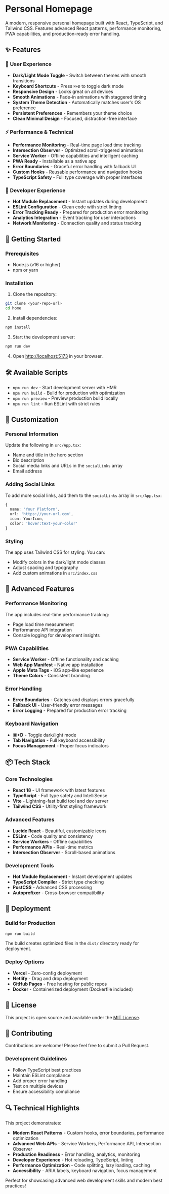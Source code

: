 # Personal Homepage

A modern, responsive personal homepage built with React, TypeScript, and Tailwind CSS. Features advanced React patterns, performance monitoring, PWA capabilities, and production-ready error handling.

## ✨ Features

### 🎨 **User Experience**
- **Dark/Light Mode Toggle** - Switch between themes with smooth transitions
- **Keyboard Shortcuts** - Press `⌘+D` to toggle dark mode
- **Responsive Design** - Looks great on all devices
- **Smooth Animations** - Fade-in animations with staggered timing
- **System Theme Detection** - Automatically matches user's OS preference
- **Persistent Preferences** - Remembers your theme choice
- **Clean Minimal Design** - Focused, distraction-free interface

### ⚡ **Performance & Technical**
- **Performance Monitoring** - Real-time page load time tracking
- **Intersection Observer** - Optimized scroll-triggered animations
- **Service Worker** - Offline capabilities and intelligent caching
- **PWA Ready** - Installable as a native app
- **Error Boundaries** - Graceful error handling with fallback UI
- **Custom Hooks** - Reusable performance and navigation hooks
- **TypeScript Safety** - Full type coverage with proper interfaces

### 🔧 **Developer Experience**
- **Hot Module Replacement** - Instant updates during development
- **ESLint Configuration** - Clean code with strict linting
- **Error Tracking Ready** - Prepared for production error monitoring
- **Analytics Integration** - Event tracking for user interactions
- **Network Monitoring** - Connection quality and status tracking

## 🚀 Getting Started

### Prerequisites

- Node.js (v16 or higher)
- npm or yarn

### Installation

1. Clone the repository:
```bash
git clone <your-repo-url>
cd home
```

2. Install dependencies:
```bash
npm install
```

3. Start the development server:
```bash
npm run dev
```

4. Open [http://localhost:5173](http://localhost:5173) in your browser.

## 🛠️ Available Scripts

- `npm run dev` - Start development server with HMR
- `npm run build` - Build for production with optimization
- `npm run preview` - Preview production build locally
- `npm run lint` - Run ESLint with strict rules

## 🎨 Customization

### Personal Information
Update the following in `src/App.tsx`:
- Name and title in the hero section
- Bio description
- Social media links and URLs in the `socialLinks` array
- Email address

### Adding Social Links
To add more social links, add them to the `socialLinks` array in `src/App.tsx`:

```typescript
{
  name: 'Your Platform',
  url: 'https://your-url.com',
  icon: YourIcon,
  color: 'hover:text-your-color'
}
```

### Styling
The app uses Tailwind CSS for styling. You can:
- Modify colors in the dark/light mode classes
- Adjust spacing and typography
- Add custom animations in `src/index.css`

## 🔧 Advanced Features

### Performance Monitoring
The app includes real-time performance tracking:
- Page load time measurement
- Performance API integration
- Console logging for development insights

### PWA Capabilities
- **Service Worker** - Offline functionality and caching
- **Web App Manifest** - Native app installation
- **Apple Meta Tags** - iOS app-like experience
- **Theme Colors** - Consistent branding

### Error Handling
- **Error Boundaries** - Catches and displays errors gracefully
- **Fallback UI** - User-friendly error messages
- **Error Logging** - Prepared for production error tracking

### Keyboard Navigation
- **⌘+D** - Toggle dark/light mode
- **Tab Navigation** - Full keyboard accessibility
- **Focus Management** - Proper focus indicators

## 📦 Tech Stack

### Core Technologies
- **React 18** - UI framework with latest features
- **TypeScript** - Full type safety and IntelliSense
- **Vite** - Lightning-fast build tool and dev server
- **Tailwind CSS** - Utility-first styling framework

### Advanced Features
- **Lucide React** - Beautiful, customizable icons
- **ESLint** - Code quality and consistency
- **Service Workers** - Offline capabilities
- **Performance APIs** - Real-time metrics
- **Intersection Observer** - Scroll-based animations

### Development Tools
- **Hot Module Replacement** - Instant development updates
- **TypeScript Compiler** - Strict type checking
- **PostCSS** - Advanced CSS processing
- **Autoprefixer** - Cross-browser compatibility

## 🚀 Deployment

### Build for Production
```bash
npm run build
```

The build creates optimized files in the `dist/` directory ready for deployment.

### Deploy Options
- **Vercel** - Zero-config deployment
- **Netlify** - Drag and drop deployment
- **GitHub Pages** - Free hosting for public repos
- **Docker** - Containerized deployment (Dockerfile included)

## 📄 License

This project is open source and available under the [MIT License](LICENSE).

## 🤝 Contributing

Contributions are welcome! Please feel free to submit a Pull Request.

### Development Guidelines
- Follow TypeScript best practices
- Maintain ESLint compliance
- Add proper error handling
- Test on multiple devices
- Ensure accessibility compliance

## 🔍 Technical Highlights

This project demonstrates:
- **Modern React Patterns** - Custom hooks, error boundaries, performance optimization
- **Advanced Web APIs** - Service Workers, Performance API, Intersection Observer
- **Production Readiness** - Error handling, analytics, monitoring
- **Developer Experience** - Hot reloading, TypeScript, linting
- **Performance Optimization** - Code splitting, lazy loading, caching
- **Accessibility** - ARIA labels, keyboard navigation, focus management

Perfect for showcasing advanced web development skills and modern best practices!
